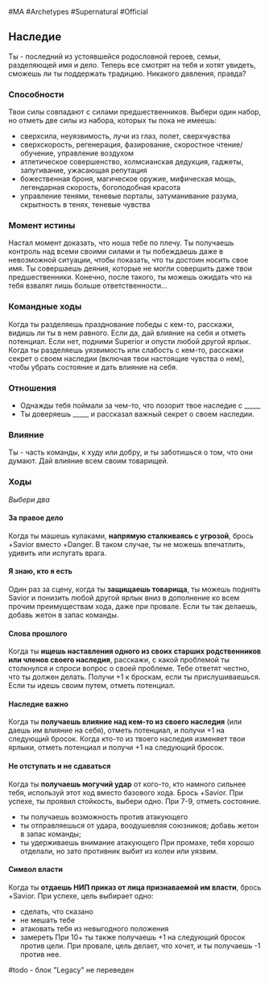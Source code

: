 #MA #Archetypes #Supernatural #Official 

## Наследие
Ты - последний из устоявшейся родословной героев, семьи, разделяющей имя и дело. Теперь все смотрят на тебя и хотят увидеть, сможешь ли ты поддержать традицию. Никакого давления, правда?
### Способности
Твои силы совпадают с силами предшественников. Выбери один набор, но отметь две силы из набора, которых ты пока не имеешь:
- сверхсила, неуязвимость, лучи из глаз, полет, сверхчувства
- сверхскорость, регенерация, фазирование, скоростное чтение/обучение, управление воздухом
- атлетическое совершенство, холмсианская дедукция, гаджеты, запугивание, ужасающая репутация
- божественная броня, магическое оружие, мифическая мощь, легендарная скорость, богоподобная красота
- управление тенями, теневые порталы, затуманивание разума, скрытность в тенях, теневые чувства

### Момент истины
Настал момент доказать, что ноша тебе по плечу. Ты получаешь контроль над всеми своими силами и ты побеждаешь даже в невозможной ситуации, чтобы показать, что ты достоин носить свое имя. Ты совершаешь деяния, которые не могли совершить даже твои предшественники. Конечно, после такого, ты можешь ожидать что на тебя взвалят лишь больше ответственности…

### Командные ходы
Когда ты разделяешь празднование победы с кем-то, расскажи, видишь ли ты в нем равного. Если да, дай влияние на себя и отметь потенциал. Если нет, подними Superior и опусти любой другой ярлык.
Когда ты разделяешь уязвимость или слабость с кем-то, расскажи секрет о своем наследии (включая твои настоящие чувства о нем), чтобы убрать состояние и дать влияние на себя.


### Отношения
- Однажды тебя поймали за чем-то, что позорит твое наследие с \_\_\_\_\_
- Ты доверяешь \_\_\_\_\_ и рассказал важный секрет о своем наследии.

### Влияние
Ты - часть команды, к худу или добру, и ты заботишься о том, что они думают. Дай влияние всем своим товарищей.

### Ходы 
*Выбери два*
#### За правое дело
Когда ты машешь кулаками, **напрямую сталкиваясь с угрозой**, брось +Savior вместо +Danger. В таком случае, ты не можешь впечатлить, удивить или испугать врага. 

#### Я знаю, кто я есть
Один раз за сцену, когда ты **защищаешь товарища**, ты можешь поднять Savior и понизить любой другой ярлык вниз в дополнение ко всем прочим преимуществам хода, даже при провале. Если ты так делаешь, добавь жетон в запас команды.

#### Слова прошлого
Когда ты **ищешь наставления одного из своих старших родственников или членов своего наследия**, расскажи, с какой проблемой ты столкнулся и спроси вопрос о своей проблеме. Тебе ответят честно, что ты должен делать. Получи +1 к броскам, если ты прислушиваешься. Если ты идешь своим путем, отметь потенциал. 

#### Наследие важно
Когда ты **получаешь влияние над кем-то из своего наследия** (или даешь им влияние на себя), отметь потенциал, и получи +1 на следующий бросок. Когда кто-то из твоего наследия изменяет твои ярлыки, отметь потенциал и получи +1 на следующий бросок. 

#### Не отступать и не сдаваться
Когда ты **получаешь могучий удар** от кого-то, кто намного сильнее тебя, используй этот ход вместо базового хода. Брось +Savior. При успехе, ты проявил стойкость, выбери одно. При 7-9, отметь состояние.
- ты получаешь возможность против атакующего
- ты отправляешься от удара, воодушевляя союзников; добавь жетон в запас команды;
- ты удерживаешь внимание атакующего
При промахе, тебя хорошо отделали, но зато противник выбит из колеи или уязвим.

#### Символ власти 
Когда ты **отдаешь НИП приказ от лица признаваемой им власти**, брось +Savior. При успехе, цель выбирает одно:
- сделать, что сказано
- не мешать тебе
- атаковать тебя из невыгодного положения
- замереть
При 10+ ты также получаешь +1 на следующий бросок против цели. При провале, цель делает, что хочет, и ты получаешь -1 против нее.

#todo - блок "Legacy" не переведен
